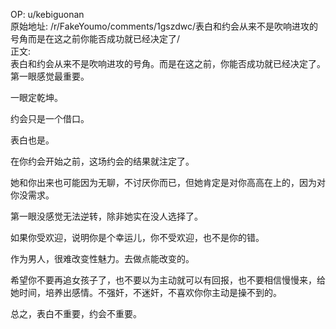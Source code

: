 
OP: u/kebiguonan  
原始地址: /r/FakeYoumo/comments/1gszdwc/表白和约会从来不是吹响进攻的号角而是在这之前你能否成功就已经决定了/  
正文:  
表白和约会从来不是吹响进攻的号角。而是在这之前，你能否成功就已经决定了。  
第一眼感觉最重要。

一眼定乾坤。

约会只是一个借口。

表白也是。

在你约会开始之前，这场约会的结果就注定了。

她和你出来也可能因为无聊，不讨厌你而已，但她肯定是对你高高在上的，因为对你没需求。

第一眼没感觉无法逆转，除非她实在没人选择了。

如果你受欢迎，说明你是个幸运儿，你不受欢迎，也不是你的错。

作为男人，很难改变性魅力。去做点能改变的。

希望你不要再追女孩子了，也不要以为主动就可以有回报，也不要相信慢慢来，给她时间，培养出感情。不强奸，不迷奸，不喜欢你你主动是操不到的。

总之，表白不重要，约会不重要。



